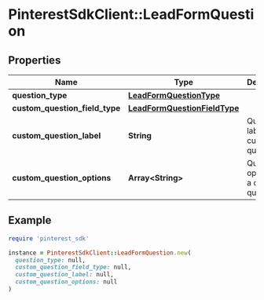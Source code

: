 # PinterestSdkClient::LeadFormQuestion

## Properties

| Name | Type | Description | Notes |
| ---- | ---- | ----------- | ----- |
| **question_type** | [**LeadFormQuestionType**](LeadFormQuestionType.md) |  | [optional] |
| **custom_question_field_type** | [**LeadFormQuestionFieldType**](LeadFormQuestionFieldType.md) |  | [optional] |
| **custom_question_label** | **String** | Question label for a custom question. | [optional] |
| **custom_question_options** | **Array&lt;String&gt;** | Question options for a custom question. | [optional] |

## Example

```ruby
require 'pinterest_sdk'

instance = PinterestSdkClient::LeadFormQuestion.new(
  question_type: null,
  custom_question_field_type: null,
  custom_question_label: null,
  custom_question_options: null
)
```

